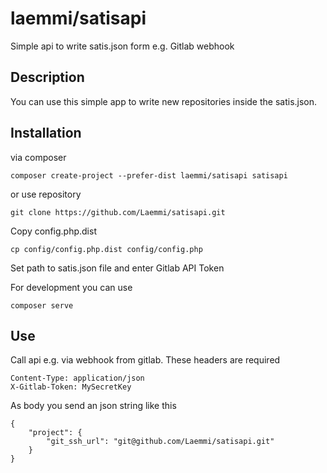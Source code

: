 # laemmi/satisapi
Simple api to write satis.json form e.g. Gitlab webhook

## Description
You can use this simple app to write new repositories inside the satis.json. 

## Installation

via composer

    composer create-project --prefer-dist laemmi/satisapi satisapi

or use repository

    git clone https://github.com/Laemmi/satisapi.git

Copy config.php.dist

    cp config/config.php.dist config/config.php

Set path to satis.json file and enter Gitlab API Token 

For development you can use

    composer serve

## Use

Call api e.g. via webhook from gitlab. These headers are required

    Content-Type: application/json
    X-Gitlab-Token: MySecretKey
    
As body you send an json string like this

    {
        "project": {
            "git_ssh_url": "git@github.com/Laemmi/satisapi.git"
        }
    }
